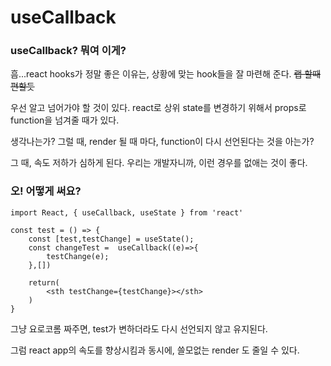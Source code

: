 # useCallback

### useCallback? 뭐여 이게?

흠...react hooks가 정말 좋은 이유는, 상황에 맞는 hook들을 잘 마련해 준다.     <s>랩 할때 편할듯</s>

우선 알고 넘어가야 할 것이 있다. react로 상위 state를 변경하기 위해서 props로 function을 넘겨줄 때가 있다.

생각나는가? 그럴 때, render 될 때 마다, function이 다시 선언된다는 것을 아는가?

그 때, 속도 저하가 심하게 된다. 우리는 개발자니까, 이런 경우를 없애는 것이 좋다.

### 오! 어떻게 써요?

```
import React, { useCallback, useState } from 'react'

const test = () => {
	const [test,testChange] = useState();
	const changeTest =  useCallback((e)=>{
		testChange(e);
	},[])
	
	return(
		<sth testChange={testChange}></sth>
	)
}
```

그냥 요로코롬 짜주면, test가 변하더라도 다시 선언되지 않고 유지된다.

그럼 react app의 속도를 향상시킴과 동시에, 쓸모없는 render 도 줄일 수 있다.